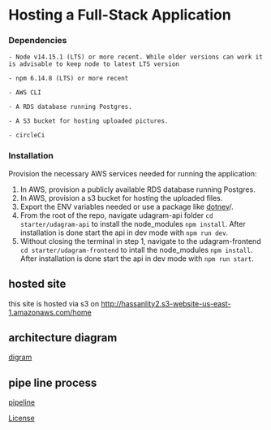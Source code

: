 # Hosting a Full-Stack Application

### Dependencies

```
- Node v14.15.1 (LTS) or more recent. While older versions can work it is advisable to keep node to latest LTS version

- npm 6.14.8 (LTS) or more recent

- AWS CLI

- A RDS database running Postgres.

- A S3 bucket for hosting uploaded pictures.

- circleCi

```

### Installation

Provision the necessary AWS services needed for running the application:

1. In AWS, provision a publicly available RDS database running Postgres.
1. In AWS, provision a s3 bucket for hosting the uploaded files.
1. Export the ENV variables needed or use a package like [dotnev](https://www.npmjs.com/package/dotenv)/.
1. From the root of the repo, navigate udagram-api folder `cd starter/udagram-api` to install the node_modules `npm install`. After installation is done start the api in dev mode with `npm run dev`.
1. Without closing the terminal in step 1, navigate to the udagram-frontend `cd starter/udagram-frontend` to intall the node_modules `npm install`. After installation is done start the api in dev mode with `npm run start`.

## hosted site

this site is hosted via s3 on http://hassanlity2.s3-website-us-east-1.amazonaws.com/home

## architecture diagram

[digram](./screenshots/digram.png)

## pipe line process

[pipeline](./screenshots/criclecibuild.png)

[License](LICENSE.txt)
